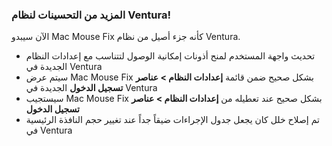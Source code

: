 ### المزيد من التحسينات لنظام Ventura!

الآن سيبدو Mac Mouse Fix كأنه جزء أصيل من نظام Ventura.

- تحديث واجهة المستخدم لمنح أذونات إمكانية الوصول لتتناسب مع إعدادات النظام الجديدة في Ventura
- سيتم عرض Mac Mouse Fix بشكل صحيح ضمن قائمة **إعدادات النظام > عناصر تسجيل الدخول** الجديدة في Ventura
- سيستجيب Mac Mouse Fix بشكل صحيح عند تعطيله من **إعدادات النظام > عناصر تسجيل الدخول**
- تم إصلاح خلل كان يجعل جدول الإجراءات ضيقاً جداً عند تغيير حجم النافذة الرئيسية في Ventura